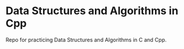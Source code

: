 # Data Structures and Algorithms in Cpp

Repo for practicing Data Structures and Algorithms in C and Cpp.
